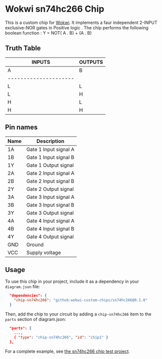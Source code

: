 # Wokwi sn74hc266 Chip

This is a custom chip for [Wokwi](https://wokwi.com/). It implements a  faur independent 2-INPUT exclusive-NOR gates in Positive logic . The chip performs the following boolean function :  Y = NOT( A . B) + (A . B) 
## Truth Table 
|   INPUTS   |  OUTPUTS |
| ---------- | -------- |
|   A  |  B  |     Y    |
| --------------------- |
|   L  |  L  |     H    |
|   L  |  H  |     L    |
|   H  |  L  |     L    | 
|   H  |  H  |     H    | 


## Pin names

| Name  | Description              |
| ----  | ------------------------ |
| 1A    | Gate 1 Input signal  A   |
| 1B    | Gate 1 Input signal  B   |
| 1Y    | Gate 1 Output signal     |
| 2A    | Gate 2 Input signal  A   |
| 2B    | Gate 2 Input signal  B   |
| 2Y    | Gate 2 Output signal     |
| 3A    | Gate 3 Input signal  A   |
| 3B    | Gate 3 Input signal  B   |
| 3Y    | Gate 3 Output signal     |
| 4A    | Gate 4 Input signal  A   |
| 4B    | Gate 4 Input signal  B   |
| 4Y    | Gate 4 Output signal     |
| GND   | Ground                   |
| VCC   | Supply voltage           |

## Usage

To use this chip in your project, include it as a dependency in your `diagram.json` file:

```json
  "dependencies": {
    "chip-sn74hc266": "github:wokwi-custom-chips/sn74hc266@0.1.0"
  }
```

Then, add the chip to your circuit by adding a `chip-sn74hc266` item to the `parts` section of diagram.json:

```json
  "parts": {
    ...,
    { "type": "chip-sn74hc266", "id": "chip1" }
  },
```

For a complete example, see [the sn74hc266 chip test project](https://wokwi.com/projects/398979524422866945).
